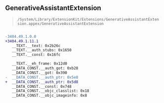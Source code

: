 ## GenerativeAssistantExtension

> `/System/Library/ExtensionKit/Extensions/GenerativeAssistantExtension.appex/GenerativeAssistantExtension`

```diff

-3404.49.1.0.0
+3404.49.1.11.1
   __TEXT.__text: 0x2b26c
   __TEXT.__auth_stubs: 0x1650
   __TEXT.__const: 0x16fc

   __TEXT.__eh_frame: 0x12d0
   __DATA_CONST.__auth_got: 0xb28
   __DATA_CONST.__got: 0x390
-  __DATA_CONST.__auth_ptr: 0x5e8
+  __DATA_CONST.__auth_ptr: 0x5d8
   __DATA_CONST.__const: 0x748
   __DATA_CONST.__objc_classlist: 0x18
   __DATA_CONST.__objc_imageinfo: 0x8

```
